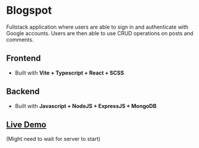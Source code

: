 # Blogspot

Fullstack application where users are able to sign in and authenticate with Google accounts. Users are then able to use CRUD operations on posts and comments.

## Frontend
- Built with **Vite + Typescript + React + SCSS**

## Backend
- Built with **Javascript + NodeJS + ExpressJS + MongoDB**

## [Live Demo](https://blogspot-es1k.onrender.com/)
(Might need to wait for server to start)
